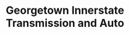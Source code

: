 ---
title: "Georgetown Innerstate Transmission and Auto"
url: /georgetown/georgetown-innerstate-transmission-and-auto/
shop: Autowerkstatt
---